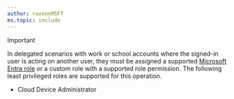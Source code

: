 ```yaml
---
author: ravennMSFT
ms.topic: include
---
```


> [!IMPORTANT]
> In delegated scenarios with work or school accounts where the signed-in user is acting on another user, they must be assigned a supported [Microsoft Entra role](/entra/identity/role-based-access-control/permissions-reference?toc=%2Fgraph%2Ftoc.json) or a custom role with a supported role permission. The following least privileged roles are supported for this operation.
- Cloud Device Administrator
